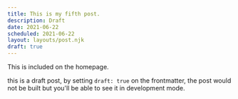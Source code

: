 ```yaml
---
title: This is my fifth post.
description: Draft
date: 2021-06-22
scheduled: 2021-06-22
layout: layouts/post.njk
draft: true
---
```


<!-- Excerpt Start -->

This is included on the homepage.

<!-- Excerpt End -->

this is a draft post, by setting `draft: true` on the frontmatter, the post would not be built but you'll be able to see it in development mode.
